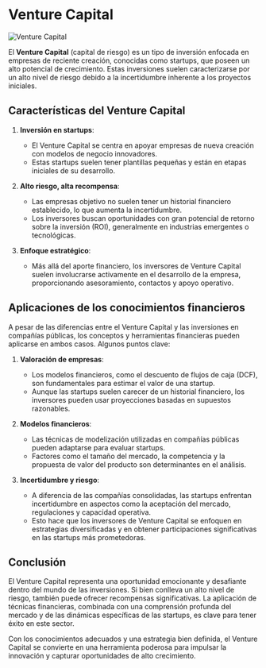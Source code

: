 # Venture Capital

![Venture Capital](/src/assets/images/glosary/venture-capital-1.webp)

El **Venture Capital** (capital de riesgo) es un tipo de inversión enfocada en empresas de reciente creación, conocidas como startups, que poseen un alto potencial de crecimiento. Estas inversiones suelen caracterizarse por un alto nivel de riesgo debido a la incertidumbre inherente a los proyectos iniciales.

## Características del Venture Capital

1. **Inversión en startups**:

   - El Venture Capital se centra en apoyar empresas de nueva creación con modelos de negocio innovadores.
   - Estas startups suelen tener plantillas pequeñas y están en etapas iniciales de su desarrollo.

2. **Alto riesgo, alta recompensa**:

   - Las empresas objetivo no suelen tener un historial financiero establecido, lo que aumenta la incertidumbre.
   - Los inversores buscan oportunidades con gran potencial de retorno sobre la inversión (ROI), generalmente en industrias emergentes o tecnológicas.

3. **Enfoque estratégico**:
   - Más allá del aporte financiero, los inversores de Venture Capital suelen involucrarse activamente en el desarrollo de la empresa, proporcionando asesoramiento, contactos y apoyo operativo.

## Aplicaciones de los conocimientos financieros

A pesar de las diferencias entre el Venture Capital y las inversiones en compañías públicas, los conceptos y herramientas financieras pueden aplicarse en ambos casos. Algunos puntos clave:

1. **Valoración de empresas**:

   - Los modelos financieros, como el descuento de flujos de caja (DCF), son fundamentales para estimar el valor de una startup.
   - Aunque las startups suelen carecer de un historial financiero, los inversores pueden usar proyecciones basadas en supuestos razonables.

2. **Modelos financieros**:

   - Las técnicas de modelización utilizadas en compañías públicas pueden adaptarse para evaluar startups.
   - Factores como el tamaño del mercado, la competencia y la propuesta de valor del producto son determinantes en el análisis.

3. **Incertidumbre y riesgo**:
   - A diferencia de las compañías consolidadas, las startups enfrentan incertidumbre en aspectos como la aceptación del mercado, regulaciones y capacidad operativa.
   - Esto hace que los inversores de Venture Capital se enfoquen en estrategias diversificadas y en obtener participaciones significativas en las startups más prometedoras.

## Conclusión

El Venture Capital representa una oportunidad emocionante y desafiante dentro del mundo de las inversiones. Si bien conlleva un alto nivel de riesgo, también puede ofrecer recompensas significativas. La aplicación de técnicas financieras, combinada con una comprensión profunda del mercado y de las dinámicas específicas de las startups, es clave para tener éxito en este sector.

Con los conocimientos adecuados y una estrategia bien definida, el Venture Capital se convierte en una herramienta poderosa para impulsar la innovación y capturar oportunidades de alto crecimiento.
